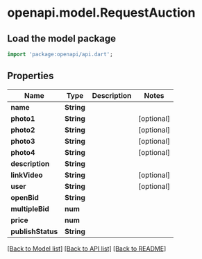 # openapi.model.RequestAuction

## Load the model package
```dart
import 'package:openapi/api.dart';
```

## Properties
Name | Type | Description | Notes
------------ | ------------- | ------------- | -------------
**name** | **String** |  | 
**photo1** | **String** |  | [optional] 
**photo2** | **String** |  | [optional] 
**photo3** | **String** |  | [optional] 
**photo4** | **String** |  | [optional] 
**description** | **String** |  | 
**linkVideo** | **String** |  | [optional] 
**user** | **String** |  | [optional] 
**openBid** | **String** |  | 
**multipleBid** | **num** |  | 
**price** | **num** |  | 
**publishStatus** | **String** |  | 

[[Back to Model list]](../README.md#documentation-for-models) [[Back to API list]](../README.md#documentation-for-api-endpoints) [[Back to README]](../README.md)


